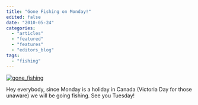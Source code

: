 ```yaml
---
title: "Gone Fishing on Monday!"
edited: false
date: "2010-05-24"
categories:
  - "articles"
  - "featured"
  - "features"
  - "editors_blog"
tags:
  - "fishing"
---
```


[![gone_fishing](http://www.hellbound.ca/wp-content/uploads/2010/05/gone_fishing-300x225.jpg "gone_fishing")](http://www.hellbound.ca/wp-content/uploads/2010/05/gone_fishing.jpg)

Hey everybody, since Monday is a holiday in Canada (Victoria Day for those unaware) we will be going fishing. See you Tuesday!
